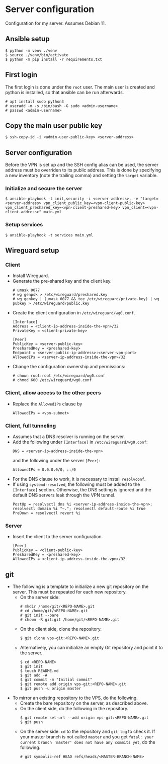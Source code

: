 # Server configuration

Configuration for my server. Assumes Debian 11.


## Ansible setup

```
$ python -m venv ./venv
$ source ./venv/bin/activate
$ python -m pip install -r requirements.txt
```


## First login

The first login is done under the `root` user. The main user is created and
python is installed, so that ansible can be run afterwards.
```
# apt install sudo python3
# useradd -m -s /bin/bash -G sudo <admin-username>
# passwd <admin-username>
```


## Copy the main user public key

```
$ ssh-copy-id -i <admin-user-public-key> <server-address>
```


## Server configuration

Before the VPN is set up and the SSH config alias can be used, the server
address must be overriden to its public address. This is done by specifying a
new inventory (note the trailing comma) and setting the `target` variable.


### Initialize and secure the server

```
$ ansible-playbook -t init,security -i <server-address>, -e "target=<server-address> vpn_client_public_key=<vpn-client-public-key> vpn_client_preshared_key=<vpn-client-preshared-key> vpn_client=<vpn-client-address>" main.yml
```


### Setup services

```
$ ansible-playbook -t services main.yml
```


## Wireguard setup

### Client

* Install Wireguard.
* Generate the pre-shared key and the client key.
  ```
  # umask 0077
  # wg genpsk > /etc/wireguard/preshared.key
  # wg genkey | (umask 0077 && tee /etc/wireguard/private.key) | wg pubkey > /etc/wireguard/public.key
  ```
* Create the client configuration in `/etc/wireguard/wg0.conf`.
  ```
  [Interface]
  Address = <client-ip-address-inside-the-vpn>/32
  PrivateKey = <client-private-key>

  [Peer]
  PublicKey = <server-public-key>
  PresharedKey = <preshared-key>
  Endpoint = <server-public-ip-address>:<server-vpn-port>
  AllowedIPs = <server-ip-address-inside-the-vpn>/32
  ```
* Change the configuration ownership and permissions:
  ```
  # chown root:root /etc/wireguard/wg0.conf
  # chmod 600 /etc/wireguard/wg0.conf
  ```


### Client, allow access to the other peers

* Replace the `AllowedIPs` clause by
  ```
  AllowedIPs = <vpn-subnet>
  ```


### Client, full tunneling

* Assumes that a DNS resolver is running on the server.
* Add the following under `[Interface]` in `/etc/wireguard/wg0.conf`:
  ```
  DNS = <server-ip-address-inside-the-vpn>
  ```
  and the following under the server `[Peer]`:
  ```
  AllowedIPs = 0.0.0.0/0, ::/0
  ```
* For the DNS clause to work, it is necessary to install `resolvconf`.
* If using `systemd-resolved`, the following must be added to the `[Interface]`
  section. Otherwise, the DNS setting is ignored and the default DNS servers
  leak through the VPN tunnel.
  ```
  PostUp = resolvectl dns %i <server-ip-address-inside-the-vpn>; resolvectl domain %i "~."; resolvectl default-route %i true
  PreDown = resolvectl revert %i
  ```


### Server

* Insert the client to the server configuration.
  ```
  [Peer]
  PublicKey = <client-public-key>
  PresharedKey = <preshared-key>
  AllowedIPs = <client-ip-address-inside-the-vpn>/32
  ```


## git

* The following is a template to initialize a new git repository on the server.
  This must be repeated for each new repository.
  * On the server side:
    ```
    # mkdir /home/git/<REPO-NAME>.git
    # cd /home/git/<REPO-NAME>.git
    # git init --bare
    # chown -R git:git /home/git/<REPO-NAME>.git
    ```
  * On the client side, clone the repository.
    ```
    $ git clone vps-git:<REPO-NAME>.git
    ```
  * Alternatively, you can initialize an empty Git repository and point it to
    the server.
    ```
    $ cd <REPO-NAME>
    $ git init
    $ touch README.md
    $ git add -A
    $ git commit -m "Initial commit"
    $ git remote add origin vps-git:<REPO-NAME>.git
    $ git push -u origin master
    ```
* To mirror an existing repository to the VPS, do the following.
  * Create the bare repository on the server, as described above.
  * On the client side, do the following in the repository.
    ```
    $ git remote set-url --add origin vps-git:<REPO-NAME>.git
    $ git push
    ```
  * On the server side: `cd` to the repository and `git log` to check it. If
    your master branch is not called `master` and you get `fatal: your
    current branch 'master' does not have any commits yet`, do the
    following.
    ```
    # git symbolic-ref HEAD refs/heads/<MASTER-BRANCH-NAME>
    ```
